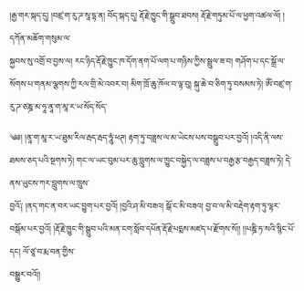 ﻿  
།རྒྱ་གར་སྐད་དུ། །བཛྲ་ག་རུ་ཌ་སཱ་དྷ་ན། བོད་སྐད་དུ། རྡོ་རྗེ་ཁྱུང་གི་སྒྲུབ་ཐབས། རྡོ་རྗེ་གཏུམ་པོ་ལ་ཕྱག་འཚལ་ལོ། །དཀོན་མཆོག་གསུམ་ལ་  
སྐྱབས་སུ་འགྲོ་བ་བྱས་ལ། རང་ཉིད་རྡོ་རྗེ་ཁྱུང་ཁ་དོག་ནག་པོ་ལག་པ་གཉིས་ཀྱིས་སྦྲུལ་ཟ་བ། གཤོག་པ་དང་སྒྲོ་ལ་སོགས་པ་གནམ་ལྕགས་ཀྱི་རལ་གྲི་མེ་འབར་བ། མིག་ཁྲོ་ཆུ་ཁོལ་བ་ལྟ་བུ། སྐུ་ཆེ་བ་ཅིག་ཏུ་བསམས་ཏེ། ཨོཾ་བཛྲ་ག་རུ་ཌ་ཙཎྜ་མ་ཧཱ་ནཱ་ག་མཱ་ར་ཡ་སོད་སོད་  
  
༄༅། །ནཱ་ག་མཱ་ར་ཡ་ཐུམ་རིལ་རྦད་རྦད་ཧཱུཾ་ཕཊ། རྟག་ཏུ་བཟླས་ལ་མ་ཡེངས་པས་བསྒྲུབ་པར་བྱའོ། །འདི་ནི་ལས་ཐམས་ཅད་པའི་སྔགས་ཏེ། གང་ལ་ཡང་བུམ་པར་ཆུ་བླུགས་ལ་ཁྱུང་བསྐྱེད་ལ་བཟླས་པ་བརྒྱ་རྩ་བརྒྱད་བཟླས་ཏེ། དེ་ནས་ཡུངས་ཀར་བླུགས་ལ་ཁྲུས་  
བྱའོ༑ །ནད་གང་ན་བར་ཡང་བྱུག་པར་བྱའོ། །བྱའི་ཤ་མི་བཟའ། སྒོ་ང་མི་བཟའ། བྱ་བ་ལ་མི་བརྡེག་རྟག་ཏུ་ལྷར་བསྒོམ་པར་བྱའོ། །རྡོ་རྗེ་ཁྱུང་གི་སྒྲུབ་པའི་མན་ངག་སློབ་དཔོན་རྡོ་རྗེ་པདྨས་མཛད་པ་རྫོགས་སོ།། །།པཎྜི་ཏ་སའི་སྙིང་པོ་དང། ལོ་ཙཱ་བ་རྨ་བན་གྱིས་  
བསྒྱུར་བའོ།།  
  
  
